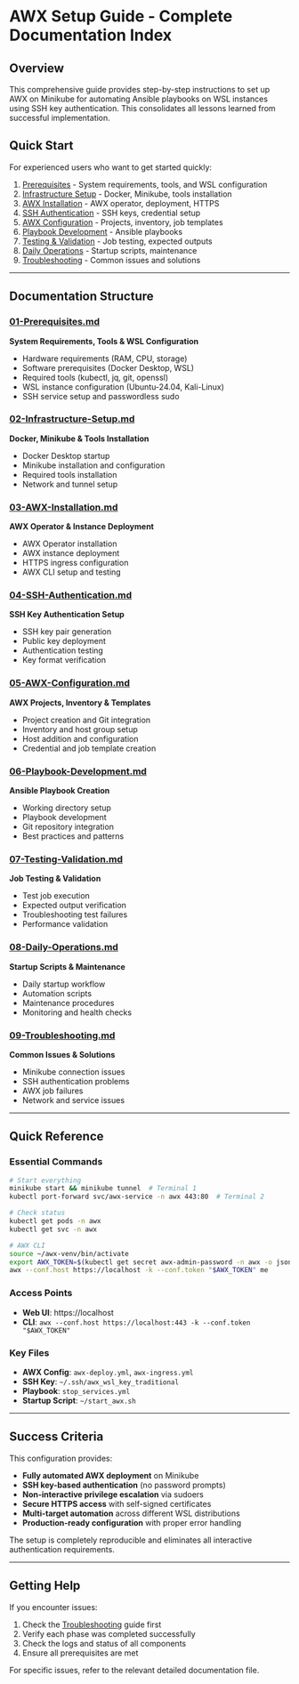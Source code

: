 # AWX Setup Guide - Complete Documentation Index

## Overview
This comprehensive guide provides step-by-step instructions to set up AWX on Minikube for automating Ansible playbooks on WSL instances using SSH key authentication. This consolidates all lessons learned from successful implementation.

## Quick Start
For experienced users who want to get started quickly:
1. [Prerequisites](docs/01-Prerequisites.md) - System requirements, tools, and WSL configuration
2. [Infrastructure Setup](docs/02-Infrastructure-Setup.md) - Docker, Minikube, tools installation
3. [AWX Installation](docs/03-AWX-Installation.md) - AWX operator, deployment, HTTPS
4. [SSH Authentication](docs/04-SSH-Authentication.md) - SSH keys, credential setup
5. [AWX Configuration](docs/05-AWX-Configuration.md) - Projects, inventory, job templates
6. [Playbook Development](docs/06-Playbook-Development.md) - Ansible playbooks
7. [Testing & Validation](docs/07-Testing-Validation.md) - Job testing, expected outputs
8. [Daily Operations](docs/08-Daily-Operations.md) - Startup scripts, maintenance
9. [Troubleshooting](docs/09-Troubleshooting.md) - Common issues and solutions

---

## Documentation Structure

### [01-Prerequisites.md](docs/01-Prerequisites.md)
**System Requirements, Tools & WSL Configuration**
- Hardware requirements (RAM, CPU, storage)
- Software prerequisites (Docker Desktop, WSL)
- Required tools (kubectl, jq, git, openssl)
- WSL instance configuration (Ubuntu-24.04, Kali-Linux)
- SSH service setup and passwordless sudo

### [02-Infrastructure-Setup.md](docs/02-Infrastructure-Setup.md)
**Docker, Minikube & Tools Installation**
- Docker Desktop startup
- Minikube installation and configuration
- Required tools installation
- Network and tunnel setup

### [03-AWX-Installation.md](docs/03-AWX-Installation.md)
**AWX Operator & Instance Deployment**
- AWX Operator installation
- AWX instance deployment
- HTTPS ingress configuration
- AWX CLI setup and testing

### [04-SSH-Authentication.md](docs/04-SSH-Authentication.md)
**SSH Key Authentication Setup**
- SSH key pair generation
- Public key deployment
- Authentication testing
- Key format verification

### [05-AWX-Configuration.md](docs/05-AWX-Configuration.md)
**AWX Projects, Inventory & Templates**
- Project creation and Git integration
- Inventory and host group setup
- Host addition and configuration
- Credential and job template creation

### [06-Playbook-Development.md](docs/06-Playbook-Development.md)
**Ansible Playbook Creation**
- Working directory setup
- Playbook development
- Git repository integration
- Best practices and patterns

### [07-Testing-Validation.md](docs/07-Testing-Validation.md)
**Job Testing & Validation**
- Test job execution
- Expected output verification
- Troubleshooting test failures
- Performance validation

### [08-Daily-Operations.md](docs/08-Daily-Operations.md)
**Startup Scripts & Maintenance**
- Daily startup workflow
- Automation scripts
- Maintenance procedures
- Monitoring and health checks

### [09-Troubleshooting.md](docs/09-Troubleshooting.md)
**Common Issues & Solutions**
- Minikube connection issues
- SSH authentication problems
- AWX job failures
- Network and service issues

---

## Quick Reference

### Essential Commands
```bash
# Start everything
minikube start && minikube tunnel  # Terminal 1
kubectl port-forward svc/awx-service -n awx 443:80  # Terminal 2

# Check status
kubectl get pods -n awx
kubectl get svc -n awx

# AWX CLI
source ~/awx-venv/bin/activate
export AWX_TOKEN=$(kubectl get secret awx-admin-password -n awx -o jsonpath='{.data.password}' | base64 -d)
awx --conf.host https://localhost -k --conf.token "$AWX_TOKEN" me
```

### Access Points
- **Web UI**: https://localhost
- **CLI**: `awx --conf.host https://localhost:443 -k --conf.token "$AWX_TOKEN"`

### Key Files
- **AWX Config**: `awx-deploy.yml`, `awx-ingress.yml`
- **SSH Key**: `~/.ssh/awx_wsl_key_traditional`
- **Playbook**: `stop_services.yml`
- **Startup Script**: `~/start_awx.sh`

---

## Success Criteria

This configuration provides:
- **Fully automated AWX deployment** on Minikube
- **SSH key-based authentication** (no password prompts)
- **Non-interactive privilege escalation** via sudoers
- **Secure HTTPS access** with self-signed certificates
- **Multi-target automation** across different WSL distributions
- **Production-ready configuration** with proper error handling

The setup is completely reproducible and eliminates all interactive authentication requirements.

---

## Getting Help

If you encounter issues:
1. Check the [Troubleshooting](docs/09-Troubleshooting.md) guide first
2. Verify each phase was completed successfully
3. Check the logs and status of all components
4. Ensure all prerequisites are met

For specific issues, refer to the relevant detailed documentation file.


